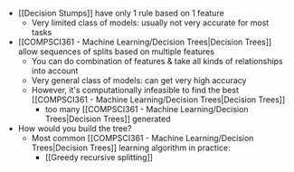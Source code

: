 - [[Decision Stumps]] have only 1 rule based on 1 feature
	- Very limited class of models: usually not very accurate for most tasks
- [[COMPSCI361 - Machine Learning/Decision Trees|Decision Trees]] allow sequences of splits based on multiple features
	- You can do combination of features & take all kinds of relationships into account
	- Very general class of models: can get very high accuracy
	- However, it's computationally infeasible to find the best [[COMPSCI361 - Machine Learning/Decision Trees|Decision Trees]]
		- too many [[COMPSCI361 - Machine Learning/Decision Trees|Decision Trees]] generated
- How would you build the tree?
	- Most common [[COMPSCI361 - Machine Learning/Decision Trees|Decision Trees]] learning algorithm in practice:
		- [[Greedy recursive splitting]]